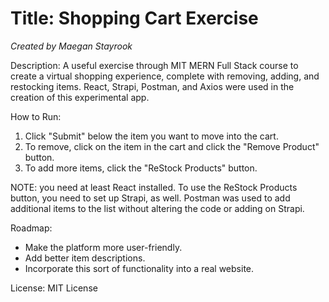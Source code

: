 # Title: Shopping Cart Exercise
 
_Created by Maegan Stayrook_

Description:
A useful exercise through MIT MERN Full Stack course to create a virtual shopping experience, complete with removing, adding, and restocking items. React, Strapi, Postman, and Axios were used in the creation of this experimental app.

How to Run:
1. Click "Submit" below the item you want to move into the cart.
2. To remove, click on the item in the cart and click the "Remove Product" button.
3. To add more items, click the "ReStock Products" button.

NOTE: you need at least React installed. To use the ReStock Products button, you need to set up Strapi, as well.
Postman was used to add additional items to the list without altering the code or adding on Strapi.

Roadmap:
- Make the platform more user-friendly.
- Add better item descriptions.
- Incorporate this sort of functionality into a real website.

License: MIT License

<!---
Typical things inside a README file:
- Name: The name of the project. This name should be a descriptive, specific name for your project and what it does.  
- Description: A description of the project to let people know what the project is for. A list of features could also be added here as a sub-section. 
- Installation: If needed, you could include steps to help people get started with your project.
- Usage: You can include examples of how to use your project in this section and highlight the expected outcomes. 
- Support: You can tell people where to go for help regarding your project (example: email, Twitter, etc.). 
- Roadmap: This section could include any future fixes or improvements you might be planning for your project. 
- License information: For open source projects, you can describe how they’re licensed.  
--->